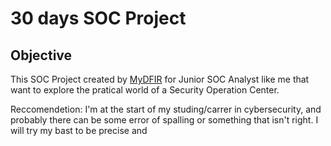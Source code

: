 # 30 days SOC Project

## Objective

This SOC Project created by <a href="https://www.youtube.com/@MyDFIR">MyDFIR</a> for Junior SOC Analyst like me that want to explore the pratical world of a Security Operation Center.

Reccomendetion: I'm at the start of my studing/carrer in cybersecurity, and probably there can be some error of spalling or something that isn't right. I will try my bast to be precise and  

<!-- ### Skills Learned
[Bullet Points - Remove this afterwards]

- Advanced understanding of SIEM concepts and practical application.
- Proficiency in analyzing and interpreting network logs.
- Ability to generate and recognize attack signatures and patterns.
- Enhanced knowledge of network protocols and security vulnerabilities.
- Development of critical thinking and problem-solving skills in cybersecurity.

### Tools Used
[Bullet Points - Remove this afterwards]

- Security Information and Event Management (SIEM) system for log ingestion and analysis.
- Network analysis tools (such as Wireshark) for capturing and examining network traffic.
- Telemetry generation tools to create realistic network traffic and attack scenarios.

## Steps
drag & drop screenshots here or use imgur and reference them using imgsrc

Every screenshot should have some text explaining what the screenshot is about.

Example below.

*Ref 1: Network Diagram* -->
